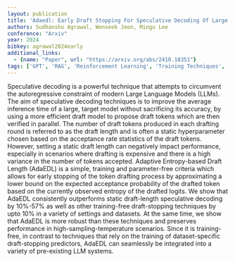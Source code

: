 ```yaml
---
layout: publication
title: 'Adaedl: Early Draft Stopping For Speculative Decoding Of Large Language Models Via An Entropy-based Lower Bound On Token Acceptance Probability'
authors: Sudhanshu Agrawal, Wonseok Jeon, Mingu Lee
conference: "Arxiv"
year: 2024
bibkey: agrawal2024early
additional_links:
  - {name: "Paper", url: "https://arxiv.org/abs/2410.18351"}
tags: ['GPT', 'RAG', 'Reinforcement Learning', 'Training Techniques', 'Pretraining Methods']
---
```

Speculative decoding is a powerful technique that attempts to circumvent the
autoregressive constraint of modern Large Language Models (LLMs). The aim of
speculative decoding techniques is to improve the average inference time of a
large, target model without sacrificing its accuracy, by using a more efficient
draft model to propose draft tokens which are then verified in parallel. The
number of draft tokens produced in each drafting round is referred to as the
draft length and is often a static hyperparameter chosen based on the
acceptance rate statistics of the draft tokens. However, setting a static draft
length can negatively impact performance, especially in scenarios where
drafting is expensive and there is a high variance in the number of tokens
accepted. Adaptive Entropy-based Draft Length (AdaEDL) is a simple, training
and parameter-free criteria which allows for early stopping of the token
drafting process by approximating a lower bound on the expected acceptance
probability of the drafted token based on the currently observed entropy of the
drafted logits. We show that AdaEDL consistently outperforms static
draft-length speculative decoding by 10%-57% as well as other training-free
draft-stopping techniques by upto 10% in a variety of settings and datasets. At
the same time, we show that AdaEDL is more robust than these techniques and
preserves performance in high-sampling-temperature scenarios. Since it is
training-free, in contrast to techniques that rely on the training of
dataset-specific draft-stopping predictors, AdaEDL can seamlessly be integrated
into a variety of pre-existing LLM systems.
